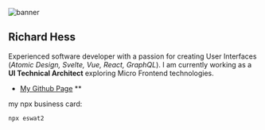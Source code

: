 ![banner][my-abstract]

## Richard Hess

Experienced software developer with a passion for creating User Interfaces (_Atomic Design, Svelte, Vue, React, GraphQL_). I am currently working as a **UI Technical Architect** exploring Micro Frontend technologies.

- [My Github Page][my-github] **

my npx business card:

```
npx eswat2
```

[my-github]: https://eswat2.github.io
[my-abstract]: https://eswat2.github.io/images/Vehicles-McLaren-l.jpg



